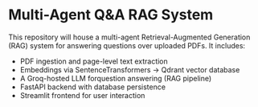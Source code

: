 # Multi-Agent Q&A RAG System

This repository will house a multi-agent Retrieval-Augmented Generation (RAG) system for answering questions over uploaded PDFs. It includes:
- PDF ingestion and page-level text extraction
- Embeddings via SentenceTransformers → Qdrant vector database
- A Groq-hosted LLM forquestion answering (RAG pipeline)
- FastAPI backend with database persistence
- Streamlit frontend for user interaction
